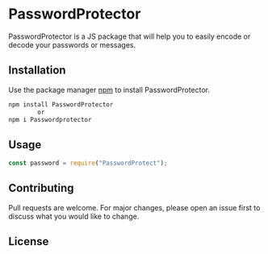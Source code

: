 # PasswordProtector

PasswordProtector is a JS package that will help you to easily encode or decode your passwords or messages.

## Installation

Use the package manager [npm](https://www.npmjs.com/package/) to install PasswordProtector.

```bash
npm install PasswordProtector
        or
npm i Passwordprotector
```

## Usage

```Node.js
const password = require("PasswordProtect");

```

## Contributing

Pull requests are welcome. For major changes, please open an issue first to discuss what you would like to change.

## License
